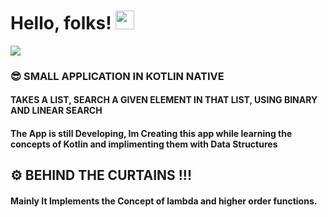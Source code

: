 # Hello, folks! <img src="https://raw.githubusercontent.com/MartinHeinz/MartinHeinz/master/wave.gif" width="30px">
![](https://img.shields.io/badge/KOTLIN-ALGOS-informational?style=flat&logo=MAIN&logoColor=white&color=2bbc8a)

### 😎 SMALL APPLICATION IN KOTLIN NATIVE 
#### TAKES A LIST, SEARCH A GIVEN ELEMENT IN THAT LIST, USING BINARY AND LINEAR SEARCH
#### The App is still Developing, Im Creating this app while learning the concepts of Kotlin and implimenting them with Data Structures 

## ⚙️ BEHIND THE CURTAINS !!!
#### Mainly It Implements the Concept of lambda and higher order functions.

